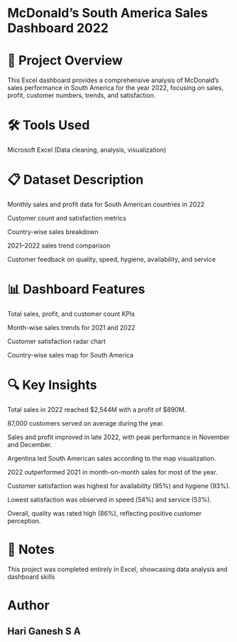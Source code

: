 # McDonald’s South America Sales Dashboard 2022
# 📄 Project Overview
This Excel dashboard provides a comprehensive analysis of McDonald’s sales performance in South America for the year 2022, focusing on sales, profit, customer numbers, trends, and satisfaction.

# 🛠️ Tools Used
Microsoft Excel (Data cleaning, analysis, visualization)

# 📋 Dataset Description
Monthly sales and profit data for South American countries in 2022

Customer count and satisfaction metrics

Country-wise sales breakdown

2021–2022 sales trend comparison

Customer feedback on quality, speed, hygiene, availability, and service

# 📊 Dashboard Features
Total sales, profit, and customer count KPIs

Month-wise sales trends for 2021 and 2022

Customer satisfaction radar chart

Country-wise sales map for South America

# 🔍 Key Insights
Total sales in 2022 reached $2,544M with a profit of $890M.

87,000 customers served on average during the year.

Sales and profit improved in late 2022, with peak performance in November and December.

Argentina led South American sales according to the map visualization.

2022 outperformed 2021 in month-on-month sales for most of the year.

Customer satisfaction was highest for availability (95%) and hygiene (93%).

Lowest satisfaction was observed in speed (54%) and service (53%).

Overall, quality was rated high (86%), reflecting positive customer perception.

# 🚩 Notes
This project was completed entirely in Excel, showcasing data analysis and dashboard skills

# Author 
## Hari Ganesh S A 
